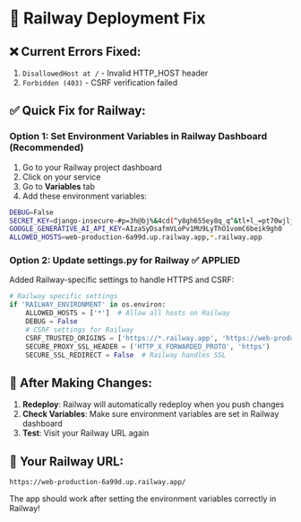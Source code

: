 # 🚀 Railway Deployment Fix

## ❌ Current Errors Fixed:
1. `DisallowedHost at /` - Invalid HTTP_HOST header
2. `Forbidden (403)` - CSRF verification failed

## ✅ Quick Fix for Railway:

### **Option 1: Set Environment Variables in Railway Dashboard** (Recommended)

1. Go to your Railway project dashboard
2. Click on your service
3. Go to **Variables** tab
4. Add these environment variables:

```bash
DEBUG=False
SECRET_KEY=django-insecure-#p=3h@bj%&4cd(^y8gh655ey8q_q^&tl+l_=pt70wjljc3sw8_
GOOGLE_GENERATIVE_AI_API_KEY=AIzaSyDsafmVLoPv1MU9LyThO1vomC6beik9gh0
ALLOWED_HOSTS=web-production-6a99d.up.railway.app,*.railway.app
```

### **Option 2: Update settings.py for Railway** ✅ **APPLIED**

Added Railway-specific settings to handle HTTPS and CSRF:

```python
# Railway specific settings
if 'RAILWAY_ENVIRONMENT' in os.environ:
    ALLOWED_HOSTS = ['*']  # Allow all hosts on Railway
    DEBUG = False
    # CSRF settings for Railway
    CSRF_TRUSTED_ORIGINS = ['https://*.railway.app', 'https://web-production-6a99d.up.railway.app']
    SECURE_PROXY_SSL_HEADER = ('HTTP_X_FORWARDED_PROTO', 'https')
    SECURE_SSL_REDIRECT = False  # Railway handles SSL
```

## 🔄 After Making Changes:

1. **Redeploy**: Railway will automatically redeploy when you push changes
2. **Check Variables**: Make sure environment variables are set in Railway dashboard
3. **Test**: Visit your Railway URL again

## 🎯 Your Railway URL:
`https://web-production-6a99d.up.railway.app/`

The app should work after setting the environment variables correctly in Railway!
